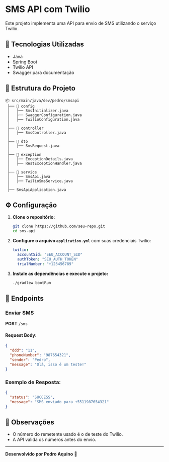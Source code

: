 # SMS API com Twilio

Este projeto implementa uma API para envio de SMS utilizando o serviço Twilio.

## 📌 Tecnologias Utilizadas
- Java
- Spring Boot
- Twilio API
- Swagger para documentação

## 📂 Estrutura do Projeto
```
📦 src/main/java/dev/pedro/smsapi
 ├── 📂 config
 │   ├── SmsInitializer.java
 │   ├── SwaggerConfiguration.java
 │   ├── TwilioConfiguration.java
 │
 ├── 📂 controller
 │   ├── SmsController.java
 │
 ├── 📂 dto
 │   ├── SmsRequest.java
 │
 ├── 📂 exception
 │   ├── ExceptionDetails.java
 │   ├── RestExceptionHandler.java
 │
 ├── 📂 service
 │   ├── SmsApi.java
 │   ├── TwilioSmsService.java
 │
 ├── SmsApiApplication.java
```

## ⚙️ Configuração
1. **Clone o repositório:**
   ```bash
   git clone https://github.com/seu-repo.git
   cd sms-api
   ```

2. **Configure o arquivo `application.yml`** com suas credenciais Twilio:
   ```yaml
   twilio:
     accountSid: "SEU_ACCOUNT_SID"
     authToken: "SEU_AUTH_TOKEN"
     trialNumber: "+123456789"
   ```

3. **Instale as dependências e execute o projeto:**
   ```bash
   ./gradlew bootRun
   ```

## 🚀 Endpoints
### Enviar SMS
**POST** `/sms`
#### Request Body:
```json
{
  "ddd": "11",
  "phoneNumber": "987654321",
  "sender": "Pedro",
  "message": "Olá, isso é um teste!"
}
```

### Exemplo de Resposta:
```json
{
  "status": "SUCCESS",
  "message": "SMS enviado para +5511987654321"
}
```

## 📌 Observações
- O número do remetente usado é o de teste do Twilio.
- A API valida os números antes do envio.

---
**Desenvolvido por Pedro Aquino** 🚀
